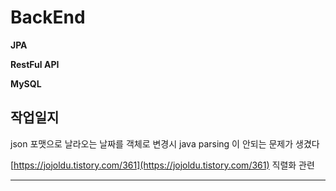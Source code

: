 # BackEnd
**JPA**

**RestFul API**

**MySQL**

## 작업일지

json 포맷으로 날라오는 날짜를 객체로 변경시 java parsing 이 안되는 문제가 생겼다

[https://jojoldu.tistory.com/361](https://jojoldu.tistory.com/361) 직렬화 관련 

------




<!--stackedit_data:
eyJoaXN0b3J5IjpbLTY2MjI1MjY5MywtMjEwODcwNTc0NSwtMj
A4ODc0NjYxMl19
-->
